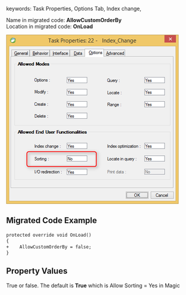 ﻿keywords: Task Properties, Options Tab, Index change, 

Name in migrated code: **AllowCustomOrderBy**  
Location in migrated code: **OnLoad**

![Sorting](Sorting.png)


## Migrated Code Example


```csdiff   
protected override void OnLoad()
{
+    AllowCustomOrderBy = false;
}
``` 

    



## Property Values
True or false. The default is **True** which is Allow Sorting = Yes in Magic
